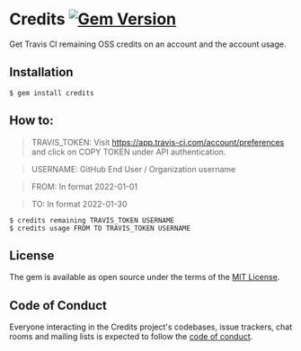 # Credits [![Gem Version](https://badge.fury.io/rb/credits.svg)](https://badge.fury.io/rb/credits)

Get Travis CI remaining OSS credits on an account and the account usage.

## Installation

    $ gem install credits

## How to:
>TRAVIS_TOKEN: Visit https://app.travis-ci.com/account/preferences and click on COPY TOKEN under API authentication.

>USERNAME: GitHub End User / Organization username

>FROM: In format 2022-01-01

>TO: In format 2022-01-30

    $ credits remaining TRAVIS_TOKEN USERNAME
    $ credits usage FROM TO TRAVIS_TOKEN USERNAME


## License

The gem is available as open source under the terms of the [MIT License](https://github.com/qasim-at-tci/credits/blob/main/LICENSE.txt).

## Code of Conduct

Everyone interacting in the Credits project's codebases, issue trackers, chat rooms and mailing lists is expected to follow the [code of conduct](https://github.com/qasim-at-tci/credits/blob/master/CODE_OF_CONDUCT.md).

